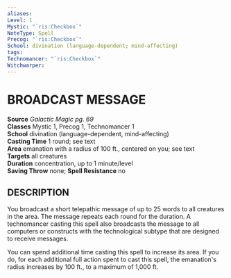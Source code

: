 ```yaml
---
aliases: 
Level: 1
Mystic: "`ris:Checkbox`"
NoteType: Spell
Precog: "`ris:Checkbox`"
School: divination (language-dependent; mind-affecting) 
tags: 
Technomancer: "`ris:Checkbox`"
Witchwarper: 
---
```

# BROADCAST MESSAGE

**Source** _Galactic Magic pg. 69_  
**Classes** Mystic 1, Precog 1, Technomancer 1  
**School** divination (language-dependent, mind-affecting)  
**Casting Time** 1 round; see text  
**Area** emanation with a radius of 100 ft., centered on you; see text  
**Targets** all creatures  
**Duration** concentration, up to 1 minute/level  
**Saving Throw** none; **Spell Resistance** no

## DESCRIPTION

You broadcast a short telepathic message of up to 25 words to all creatures in the area. The message repeats each round for the duration. A technomancer casting this spell also broadcasts the message to all computers or constructs with the technological subtype that are designed to receive messages.

You can spend additional time casting this spell to increase its area. If you do, for each additional full action spent to cast this spell, the emanation's radius increases by 100 ft., to a maximum of 1,000 ft.